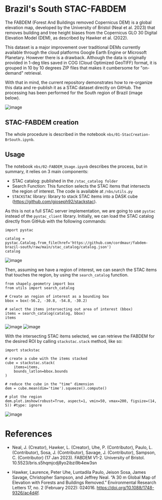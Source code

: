 # Brazil's South STAC-FABDEM

The FABDEM (Forest And Buildings removed Copernicus DEM) is a global elevation map, developed by the University of Bristol (Neal et al. 2023) that removes building and tree height biases from the Copernicus GLO 30 Digital Elevation Model (DEM), as described by Hawker et al. (2022). 

This dataset is a major improvement over traditional DEMs currently available through the cloud platforms Google Earth Engine or Microsoft Planetary. However there is a drawback. Although the data is originally provided in 1-deg tiles saved in COG (Cloud Optimized GeoTIFF) format, it is grouped in 10 by 10 degrees ZIP files that makes it cumbersome for "on-demand" retrieval.

With that in mind, the current repository demonstrates how to re-organize this data and re-publish it as a STAC dataset directly on GitHub. The processing has been performed for the South region of Brazil (image below).

![image](https://github.com/cordmaur/fabdem-brazil-south/assets/19617404/cf83dcd1-5012-40bc-8a15-fc6d5238f9a7)

## STAC-FABDEM creation
The whole procedure is described in the notebook `nbs/01-StacCreation-BrSouth.ipynb`. 

## Usage
The notebook `nbs/02-FABDEM_Usage.ipynb` describes the process, but in summary, it relies on 3 main components:
* STAC catalog: published in the `/stac_catalog folder`
* Search Function: This function selects the STAC items that intersects the region of interest. The code is available at `/nbs/utils.py`
* `STACKSTAC` library: library to stack STAC items into a DASK cube (https://github.com/gjoseph92/stackstac).
  
As this is not a full STAC server implementation, we are going to use `pystac` instead of the `pystac_client` library. 
Initially, we can load the STAC catalog directly from GitHub with the following commands:
```
import pystac 

catalog = pystac.Catalog.from_file(href='https://github.com/cordmaur/fabdem-brazil-south/raw/main/stac_catalog/catalog.json')
catalog
```
![image](https://github.com/cordmaur/fabdem-brazil-south/assets/19617404/3c18d301-84c6-4743-a763-50b6f98e616e)

Then, assuming we have a region of interest, we can search the STAC items that touches the region, by using the `search_catalog` function. 
```
from shapely.geometry import box
from utils import search_catalog

# Create an region of interest as a bounding box
bbox = box(-56.2, -30.8, -54.8, -30.2)

# select the items intersecting out area of interest (bbox)
items = search_catalog(catalog, bbox)
items
```
![image](https://github.com/cordmaur/fabdem-brazil-south/assets/19617404/7dc997ae-dc12-4e0a-b997-c3862c6b524d)
![image](https://github.com/cordmaur/fabdem-brazil-south/assets/19617404/651c4d05-8a78-4d7e-9d2b-bb0e7b4b75d8)

With the intersecting STAC items selected, we can retrieve the FABDEM for the desired ROI by calling `stackstac.stack` method, like so:
```
import stackstac

# create a cube with the items stacked
cube = stackstac.stack(
    items=items,
    bounds_latlon=bbox.bounds
)

# reduce the cube in the "time" dimension
dem = cube.mean(dim='time').squeeze().compute()

# plot the region
dem.plot.imshow(robust=True, aspect=1, vmin=50, vmax=200, figsize=(14, 5)) #type: ignore
```
![image](https://github.com/cordmaur/fabdem-brazil-south/assets/19617404/cfabb095-f1e5-423e-9844-0274fba39fc3)


# References
* Neal, J. (Creator), Hawker, L. (Creator), Uhe, P. (Contributor),
Paulo, L. (Contributor), Sosa, J. (Contributor), Savage, J. (Contributor),
Sampson, C. (Contributor) (17 Jan 2023). FABDEM V1-2. University of Bristol. 10.5523/bris.s5hqmjcdj8yo2ibzi9b4ew3sn

* Hawker, Laurence, Peter Uhe, Luntadila Paulo, Jeison Sosa, James Savage, Christopher Sampson, and Jeffrey Neal. “A 30 m Global Map of Elevation with Forests and Buildings Removed.” Environmental Research Letters 17, no. 2 (February 2022): 024016. https://doi.org/10.1088/1748-9326/ac4d4f.


